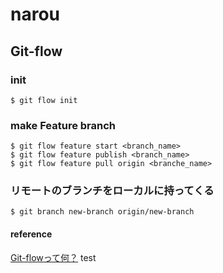 # narou

## Git-flow

### init
```
$ git flow init
```

### make Feature branch
```
$ git flow feature start <branch_name>
$ git flow feature publish <branch_name>
$ git flow feature pull origin <branche_name>
```

### リモートのブランチをローカルに持ってくる
```
$ git branch new-branch origin/new-branch
```

#### reference
[Git-flowって何？](http://qiita.com/KosukeSone/items/514dd24828b485c69a05)
test 
